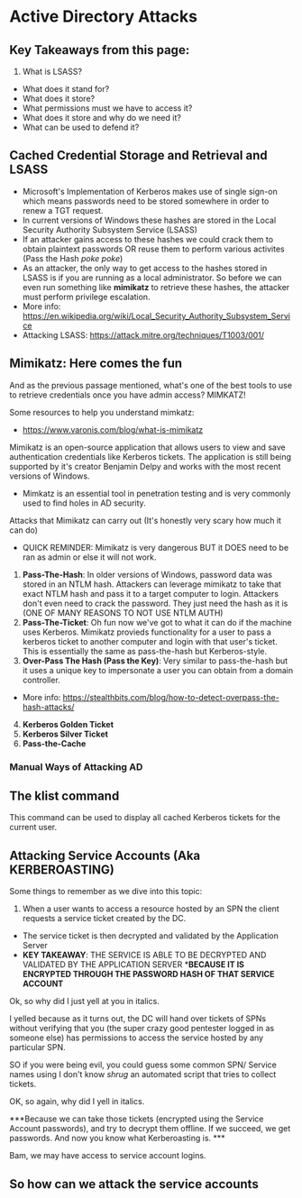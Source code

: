# Active Directory Attacks

<!-- 1. Pass The Hash
2. OverPass The Hash
3. Pass The Ticket
4. Distributed Component Object Model (DCOM)
5. AD Persistence
6. Service Account Attacks
7. Password Guessing (Without getting caught)
8. Golden Ticket
9. Silver Ticket
10.  -->

## Key Takeaways from this page:
1. What is LSASS? 
- What does it stand for?
- What does it store?
- What permissions must we have to access it?
- What does it store and why do we need it?
- What can be used to defend it?



## Cached Credential Storage and Retrieval and LSASS

- Microsoft's Implementation of Kerberos makes use of single sign-on which means passwords need to be stored somewhere in order to renew a TGT request. 
- In current versions of Windows these hashes are stored in the Local Security Authority Subsystem Service (LSASS)
- If an attacker gains access to these hashes we could crack them to obtain plaintext passwords OR reuse them to perform various activites (Pass the Hash *poke poke*)
- As an attacker, the only way to get access to the hashes stored in LSASS is if you are running as a local administrator. So before we can even run something like **mimikatz** to retrieve these hashes, the attacker must perform privilege escalation. 
- More info: https://en.wikipedia.org/wiki/Local_Security_Authority_Subsystem_Service 
- Attacking LSASS: https://attack.mitre.org/techniques/T1003/001/ 

## Mimikatz: Here comes the fun

And as the previous passage mentioned, what's one of the best tools to use to retrieve credentials once you have admin access? MIMKATZ!

Some resources to help you understand mimkatz:
- https://www.varonis.com/blog/what-is-mimikatz

Mimikatz is an open-source application that allows users to view and save authentication credentials like Kerberos tickets. The application is still being supported by it's creator Benjamin Delpy and works with the most recent versions of Windows. 
- Mimkatz is an essential tool in penetration testing and is very commonly used to find holes in AD security. 

Attacks that Mimikatz can carry out (It's honestly very scary how much it can do)

- QUICK REMINDER: Mimikatz is very dangerous BUT it DOES need to be ran as admin or else it will not work. 

1. **Pass-The-Hash**: In older versions of Windows, password data was stored in an NTLM hash. Attackers can leverage mimikatz to take that exact NTLM hash and pass it to a target computer to login. Attackers don't even need to crack the password. They just need the hash as it is (ONE OF MANY REASONS TO NOT USE NTLM AUTH)
2. **Pass-The-Ticket**: Oh fun now we've got to what it can do if the machine uses Kerberos. Mimikatz provieds functionality for a user to pass a kerberos ticket to another computer and login with that user's ticket. This is essentially the same as pass-the-hash but Kerberos-style. 
3. **Over-Pass The Hash (Pass the Key)**: Very similar to pass-the-hash but it uses a unique key to impersonate a user you can obtain from a domain controller. 
- More info: https://stealthbits.com/blog/how-to-detect-overpass-the-hash-attacks/ 
4. **Kerberos Golden Ticket**
5. **Kerberos Silver Ticket**
6. **Pass-the-Cache**





### Manual Ways of Attacking AD

## The klist command

This command can be used to display all cached Kerberos tickets for the current user. 

## Attacking Service Accounts (Aka KERBEROASTING)

Some things to remember as we dive into this topic:
1. When a user wants to access a resource hosted by an SPN the client requests a service ticket created by the DC. 
- The service ticket is then decrypted and validated by the Application Server
- **KEY TAKEAWAY**: THE SERVICE IS ABLE TO BE DECRYPTED AND VALIDATED BY THE APPLICATION SERVER ***BECAUSE IT IS ENCRYPTED THROUGH THE PASSWORD HASH OF THAT SERVICE ACCOUNT**

Ok, so why did I just yell at you in italics. 

I yelled because as it turns out, the DC will hand over tickets of SPNs without verifying that you (the super crazy good pentester logged in as someone else) has permissions to access the service hosted by any particular SPN. 

SO if you were being evil, you could guess some common SPN/ Service names using I don't know *shrug* an automated script that tries to collect tickets.

OK, so again, why did I yell in italics. 

***Because we can take those tickets (encrypted using the Service Account passwords), and try to decrypt them offline. If we succeed, we get passwords. And now you know what Kerberoasting is. ***

Bam, we may have access to service account logins. 

## So how can we attack the service accounts

